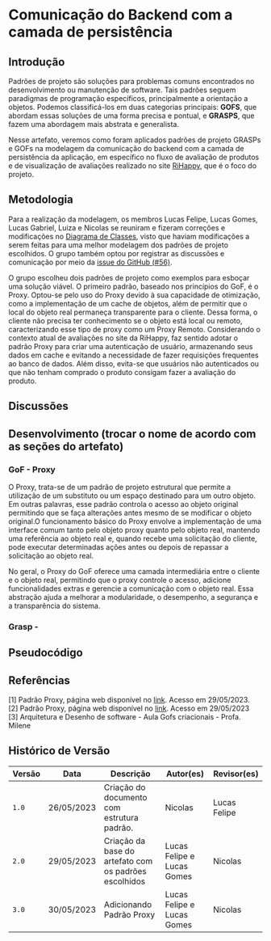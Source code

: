 # Comunicação do Backend com a camada de persistência

<!-- Lembre-se de incluir artefato no _sidebar.md.  -->

## Introdução

Padrões de projeto são soluções para problemas comuns encontrados  no desenvolvimento ou manutenção de software. Tais padrões seguem paradigmas de programação específicos, principalmente a orientação a objetos. Podemos classificá-los em duas categorias principais: **GOFS**, que abordam essas soluções de uma forma precisa e pontual, e **GRASPS**, que fazem uma abordagem mais abstrata e generalista. 

Nesse artefato, veremos como foram aplicados padrões de projeto GRASPs e GOFs na modelagem da comunicação do backend com a camada de persistência da aplicação, em específico no fluxo de avaliação de produtos e de visualização de avaliações realizado no site [RiHappy](https://rihappy.com.br), que é o foco do projeto.

## Metodologia

Para a realização da modelagem, os membros Lucas Felipe, Lucas Gomes, Lucas Gabriel, Luiza e Nicolas se reuniram e fizeram correções e modificações no [Diagrama de Classes](https://encr.pw/DiagramaDeClasse), visto que haviam modificações a serem feitas para uma melhor modelagem dos padrões de projeto escolhidos. O grupo também optou por registrar as discussões e comunicação por meio da [issue do GitHub (#56)](https://github.com/UnBArqDsw2023-1/2023.1_G5_ProjetoRiHappy/issues/56).

O grupo escolheu dois padrões de projeto como exemplos para esboçar uma solução viável. O primeiro padrão, baseado nos princípios do GoF, é o Proxy. Optou-se pelo uso do Proxy devido à sua capacidade de otimização, como a implementação de um cache de objetos, além de permitir que o local do objeto real permaneça transparente para o cliente. Dessa forma, o cliente não precisa ter conhecimento se o objeto está local ou remoto, caracterizando esse tipo de proxy como um Proxy Remoto. Considerando o contexto atual de avaliações no site da RiHappy, faz sentido adotar o padrão Proxy para criar uma autenticação de usuário, armazenando seus dados em cache e evitando a necessidade de fazer requisições frequentes ao banco de dados. Além disso, evita-se que usuários não autenticados ou que não tenham comprado o produto consigam fazer a avaliação do produto.

## Discussões

<!-- Acredito que seja um tópico interessante para colocarmos prints das comunicações dentro das issues e post its e etc  -->


## Desenvolvimento (trocar o nome de acordo com as seções do artefato)

### GoF - Proxy

O Proxy, trata-se de um padrão de projeto estrutural que permite a utilização de um substituto ou um espaço destinado para um outro objeto. Em outras palavras, esse padrão controla o acesso ao objeto original permitindo que se faça alterações antes mesmo de se modificar o objeto original.O funcionamento básico do Proxy envolve a implementação de uma interface comum tanto pelo objeto proxy quanto pelo objeto real, mantendo uma referência ao objeto real e, quando recebe uma solicitação do cliente, pode executar determinadas ações antes ou depois de repassar a solicitação ao objeto real.

No geral, o Proxy do GoF oferece uma camada intermediária entre o cliente e o objeto real, permitindo que o proxy controle o acesso, adicione funcionalidades extras e gerencie a comunicação com o objeto real. Essa abstração ajuda a melhorar a modularidade, o desempenho, a segurança e a transparência do sistema.

### Grasp - <modelo>

## Pseudocódigo

## Referências

[1] Padrão Proxy, página web disponível no [link](https://refactoring.guru/pt-br/design-patterns/proxy). Acesso em 29/05/2023. <br>
[2] Padrão Proxy, página web disponível no [link](https://diogomoreira.gitbook.io/padroes-de-projeto/padrao-proxy). Acesso em 29/05/2023 <br>
[3] Arquitetura e Desenho de software - Aula Gofs criacionais - Profa. Milene <br/>

## Histórico de Versão

| Versão | Data | Descrição | Autor(es) | Revisor(es) |
|--------|------|-----------|-----------|-------------|
| `1.0`  | 26/05/2023     | Criação do documento com estrutura padrão.          | Nicolas   | Lucas Felipe            |
| `2.0`  | 29/05/2023     | Criação da base do artefato com os padrões escolhidos        | Lucas Felipe e Lucas Gomes   | Nicolas            |
| `3.0`  | 30/05/2023     | Adicionando Padrão Proxy       | Lucas Felipe e Lucas Gomes   | Nicolas            |